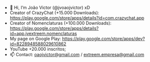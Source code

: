 - 👋 Hi, I’m João Victor (@jvoaojvictor) xD
- Creator of CrazyChat (+15.000 Downloads): https://play.google.com/store/apps/details?id=com.crazychat.app
- Creator of Nomenclaturas (+100.000 Downloads): https://play.google.com/store/apps/details?id=app.jvextreem.nomenclaturas
- My page on Google Play: https://play.google.com/store/apps/dev?id=8228948588029610862
- YouTube +20.000 inscritos;
- 📫 Contact: oaojvictor@gmail.com / extreem.empresa@gmail.com
